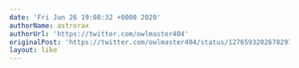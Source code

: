 ```yaml
---
date: 'Fri Jun 26 19:08:32 +0000 2020'
authorName: astrorax
authorUrl: 'https://twitter.com/owlmaster404'
originalPost: 'https://twitter.com/owlmaster404/status/1276593202670297091'
layout: like
---
```

